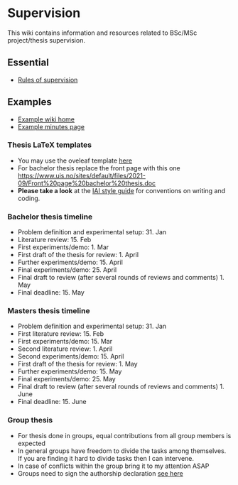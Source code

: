 # Supervision

This wiki contains information and resources related to BSc/MSc project/thesis supervision.


## Essential

  * [Rules of supervision](supervison-rules.md)


## Examples

  * [Example wiki home](ExampleWikiHome.md)
  * [Example minutes page](ExampleMinutes.md)

### Thesis LaTeX templates

  * You may use the oveleaf template [here](https://www.overleaf.com/read/smhjsgxbtytb)
  * For bachelor thesis replace the front page with this one https://www.uis.no/sites/default/files/2021-09/Front%20page%20bachelor%20thesis.doc
  * **Please take a look** at the [IAI style guide](https://github.com/iai-group/styleguide) for conventions on writing and coding.

### Bachelor thesis timeline
   
   * Problem definition and experimental setup: 31. Jan
   * Literature review: 15. Feb
   * First experiments/demo: 1. Mar
   * First draft of the thesis for review: 1. April
   * Further experiments/demo: 15. April
   * Final experiments/demo: 25. April
   * Final draft to review (after several rounds of reviews and comments) 1. May
   * Final deadline: 15. May

### Masters thesis timeline

   * Problem definition and experimental setup: 31. Jan
   * First literature review: 15. Feb
   * First experiments/demo: 15. Mar
   * Second literature review: 1. April
   * Second experiments/demo: 15. April
   * First draft of the thesis for review: 1. May
   * Further experiments/demo: 15. May
   * Final experiments/demo: 25. May
   * Final draft to review (after several rounds of reviews and comments) 1. June
   * Final deadline: 15. June

### Group thesis
   
   * For thesis done in groups, equal contributions from all group members is expected
   * In general groups have freedom to divide the tasks among themselves. If you are finding it hard to divide tasks then I can intervene.
   * In case of conflicts within the group bring it to my attention ASAP
   * Groups need to sign the authorship declaration [see here](https://www.uis.no/sites/default/files/2021-11/Group%20contract%20for%20bachelor%27s%20and%20master%27s%20thesis.pdf)
